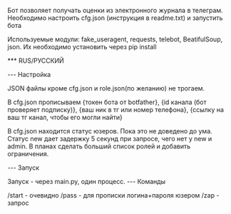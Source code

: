 Бот позволяет получать оценки из электронного журнала в телеграм. Необходимо настроить cfg.json (инструкция в readme.txt) и запустить бота

Используемые модули: fake_useragent, requests, telebot, BeatifulSoup, json. Их необходимо установить через pip install

*** RUS/РУССКИЙ

--- Настройка

JSON файлы кроме cfg.json и role.json(по желанию) не трогаем.

В cfg.json прописываем {токен бота от botfather}, {id канала (бот проверяет подписку)}, {ваш ник в тг или номер телефона}, {ссылку на ваш тг канал, чтобы его могли найти}

В cfg.json находится статус юзеров. Пока это не доведено до ума. Статус new дает задержку 5 секунд при запросе, чего нет у new и admin. В планах сделать больший список ролей и добавить ограничения.

--- Запуск

Запуск - через main.py, один процесс. 
--- Команды

/start - очевидно
/pass - для прописки логина+пароля юзером
/zap - запрос

